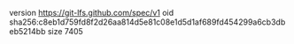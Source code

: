 version https://git-lfs.github.com/spec/v1
oid sha256:c8eb1d759fd8f2d26aa814d5e81c08e1d5d1af689fd454299a6cb3dbeb5214bb
size 7405

